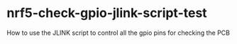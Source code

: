 # nrf5-check-gpio-jlink-script-test
How to use the JLINK script to control all the gpio pins for checking the PCB 
